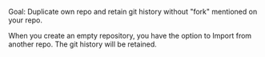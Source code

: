 
Goal: Duplicate own repo and retain git history without "fork" mentioned on your repo.

When you create an empty repository, you have the option to Import from another repo. The git history will be retained.